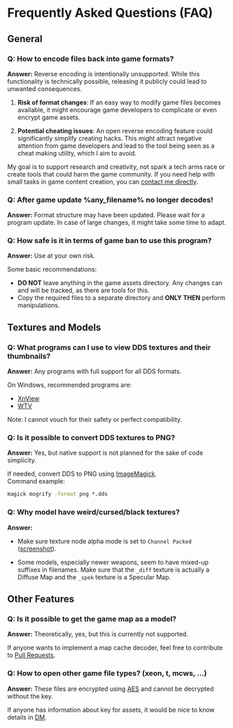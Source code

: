 # Frequently Asked Questions (FAQ)

## General

### Q: **How to encode files back into game formats?**

**Answer:** Reverse encoding is intentionally unsupported. While this functionality is technically possible, releasing it publicly could lead to unwanted consequences.

1. **Risk of format changes**: If an easy way to modify game files becomes available, it might encourage game developers to complicate or even encrypt game assets.

2. **Potential cheating issues**: An open reverse encoding feature could significantly simplify creating hacks. This might attract negative attention from game developers and lead to the tool being seen as a cheat making utility, which I aim to avoid.

My goal is to support research and creativity, not spark a tech arms race or create tools that could harm the game community. If you need help with small tasks in game content creation, you can [contact me directly](https://onejeuu.t.me).

### Q: **After game update %any_filename% no longer decodes!**

**Answer:** Format structure may have been updated. Please wait for a program update. In case of large changes, it might take some time to adapt.

### Q: **How safe is it in terms of game ban to use this program?**

**Answer:** Use at your own risk.

Some basic recommendations:

- **DO NOT** leave anything in the game assets directory. Any changes can and will be tracked, as there are tools for this.
- Copy the required files to a separate directory and **ONLY THEN** perform manipulations.

## Textures and Models

### Q: **What programs can I use to view DDS textures and their thumbnails?**

**Answer:** Any programs with full support for all DDS formats.

On Windows, recommended programs are:

- [XnView](https://www.xnview.com)
- [WTV](https://www.moddb.com/downloads/windows-texture-viewer-v089b)

Note: I cannot vouch for their safety or perfect compatibility.

### Q: **Is it possible to convert DDS textures to PNG?**

**Answer:** Yes, but native support is not planned for the sake of code simplicity.

If needed, convert DDS to PNG using [ImageMagick](https://imagemagick.org). \
Command example:

```cmd
magick mogrify -format png *.dds
```

### Q: **Why model have weird/cursed/black textures?**

**Answer:**

- Make sure texture node alpha mode is set to `Channel Packed` ([screenshot](https://i.ibb.co/mCsHk6R4/alphapvp.png)).

- Some models, especially newer weapons, seem to have mixed-up suffixes in filenames. Make sure that the `_diff` texture is actually a Diffuse Map and the `_spek` texture is a Specular Map.

## Other Features

### Q: **Is it possible to get the game map as a model?**

**Answer:** Theoretically, yes, but this is currently not supported.

If anyone wants to implement a map cache decoder, feel free to contribute to [Pull Requests](https://github.com/onejeuu/sc-file/pulls).

### Q: **How to open other game file types? (xeon, t, mcws, ...)**

**Answer:** These files are encrypted using [AES](https://en.wikipedia.org/wiki/Advanced_Encryption_Standard) and cannot be decrypted without the key.

If anyone has information about key for assets, it would be nice to know details in [DM](https://onejeuu.t.me).
